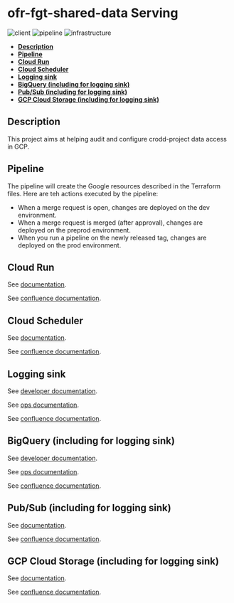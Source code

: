 # ofr-fgt-shared-data Serving
![client](https://img.shields.io/badge/Client-CDA-purple.svg)
![pipeline](https://img.shields.io/badge/Pipeline-Passed-green.svg)
![infrastructure](https://img.shields.io/badge/IaC-Terraform-green.svg)

* **[Description](#description)**
* **[Pipeline](#pipeline)**
* **[Cloud Run](#cloudrun)**
* **[Cloud Scheduler](#cloudscheduler)**
* **[Logging sink](#loggingsink)**
* **[BigQuery (including for logging sink)](#bigquery)**
* **[Pub/Sub (including for logging sink)](#pubsub)**
* **[GCP Cloud Storage (including for logging sink)](#gcs)**

## Description <a name="description"></a>
This project aims at helping audit and configure crodd-project data access in GCP.

## Pipeline <a name="pipeline"></a>
The pipeline will create the Google resources described in the Terraform files. Here are teh actions executed by the pipeline:

* When a merge request is open, changes are deployed on the dev environment.
* When a merge request is merged (after approval), changes are deployed on the preprod environment.
* When you run a pipeline on the newly released tag, changes are deployed on the prod environment.


## Cloud Run <a name="cloudrun"></a>
See [documentation](https://gitlab.si.francetelecom.fr/hbx-data-ia/common/terraform-modules/orange.cloud-run/-/blob/0.5.0/README.md).

See [confluence documentation](https://espace.agir.orange.com/display/HDIA/orange.cloud-run).

## Cloud Scheduler <a name="cloudscheduler"></a>
See [documentation](https://gitlab.si.francetelecom.fr/hbx-data-ia/common/terraform-modules/orange.cloud-scheduler/-/tree/0.6.0).

See [confluence documentation](https://espace.agir.orange.com/display/HDIA/orange.cloud-scheduler).


## Logging sink <a name="loggingsink"></a>
See [developer documentation](https://gitlab.si.francetelecom.fr/hbx-data-ia/common/terraform-modules/orange.logging-sink/-/blob/0.1.0/SERVING.md).

See [ops documentation](https://gitlab.si.francetelecom.fr/hbx-data-ia/common/terraform-modules/orange.logging-sink/-/blob/0.1.0/README.md).

See [confluence documentation](https://espace.agir.orange.com/display/HDIA/orange.logging-sink).


## BigQuery (including for logging sink) <a name="bigquery"></a>
See [developer documentation](https://gitlab.si.francetelecom.fr/hbx-data-ia/common/terraform-modules/orange.bigquery/-/blob/0.39.0/SERVING.md).

See [ops documentation](https://gitlab.si.francetelecom.fr/hbx-data-ia/common/terraform-modules/orange.bigquery/-/blob/0.39.0/README.md).

See [confluence documentation](https://espace.agir.orange.com/display/HDIA/orange.bigquery).


## Pub/Sub (including for logging sink) <a name="pubsub"></a>
See [documentation](https://gitlab.si.francetelecom.fr/hbx-data-ia/common/terraform-modules/orange.pubsub/-/blob/0.5.0/README.md).

See [confluence documentation](https://espace.agir.orange.com/display/HDIA/orange.pubsub).

## GCP Cloud Storage (including for logging sink) <a name="gcs"></a>
See [documentation](https://gitlab.si.francetelecom.fr/hbx-data-ia/common/terraform-modules/orange.cloud-storage/-/blob/0.11.0/README.md).

See [confluence documentation](https://espace.agir.orange.com/display/HDIA/orange.cloud-storage).
